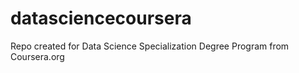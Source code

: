 # datasciencecoursera
Repo created for Data Science Specialization Degree Program from Coursera.org
